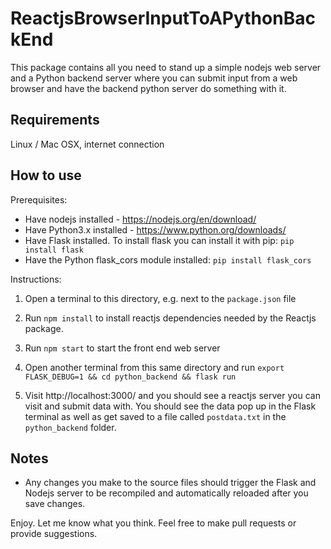 # ReactjsBrowserInputToAPythonBackEnd
This package contains all you need to stand up a simple nodejs web server and a Python backend server where you can submit input from a web browser and have the backend python server do something with it.

## Requirements

Linux / Mac OSX, internet connection

## How to use

Prerequisites: 
- Have nodejs installed - https://nodejs.org/en/download/
- Have Python3.x installed - https://www.python.org/downloads/
- Have Flask installed. To install flask you can install it with pip: `pip install flask`
- Have the Python flask_cors module installed: `pip install flask_cors`

Instructions:

1) Open a terminal to this directory, e.g. next to the `package.json` file

2) Run `npm install` to install reactjs dependencies needed by the Reactjs package.

3) Run `npm start` to start the front end web server

4) Open another terminal from this same directory and run `export FLASK_DEBUG=1 && cd python_backend && flask run`

5) Visit http://localhost:3000/ and you should see a reactjs server you can visit and submit data with. You should see the data pop up in the Flask terminal as well as get saved to a file called `postdata.txt` in the `python_backend` folder.


## Notes

- Any changes you make to the source files should trigger the Flask and Nodejs server to be recompiled and automatically reloaded after you save changes.

Enjoy. Let me know what you think. Feel free to make pull requests or provide suggestions.
